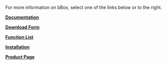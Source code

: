 For more information on bBox, select one of the links below or to the right.

**[Documentation](https://github.com/beezwax/bbox-documentation/wiki)**

**[Download Form](https://beezwax.net/forms/download/bbox)**

**[Function List](https://github.com/beezwax/bbox-documentation/wiki/Functions-&-Script-Steps)**

**[Installation](https://github.com/beezwax/bbox-documentation/wiki/Installation)**

**[Product Page](https://beezwax.net/products/bbox)**
